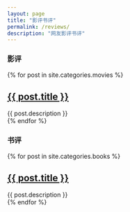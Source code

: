```yaml
---
layout: page
title: "影评书评"
permalink: /reviews/
description: "网友影评书评"
---
```



<h3 class="section-heading text-center">影评</a></h3>
<div class="tiles">
{% for post in site.categories.movies %} 
                <h2><a href="{{ post.url }}">{{ post.title }}</a></h2>
                <div class="title-desc">{{ post.description }}</div>
{% endfor %}
</div><!-- /.tiles -->

<h3 class="section-heading text-center">书评</a></h3>
<div class="tiles">
{% for post in site.categories.books %} 
                <h2><a href="{{ post.url }}">{{ post.title }}</a></h2>
                <div class="title-desc">{{ post.description }}</div>
{% endfor %}
</div><!-- /.tiles -->

